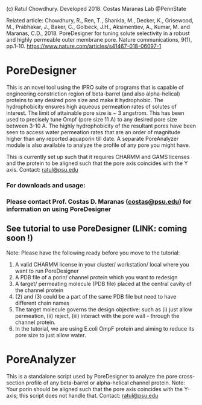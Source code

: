 (c) Ratul Chowdhury. Developed 2018. Costas Maranas Lab @PennState

Related article: Chowdhury, R., Ren, T., Shankla, M., Decker, K., Grisewood, M., Prabhakar, J., Baker, C., Golbeck, J.H., Aksimentiev, A., Kumar, M. and Maranas, C.D., 2018. PoreDesigner for tuning solute selectivity in a robust and highly permeable outer membrane pore. Nature communications, 9(1), pp.1-10. https://www.nature.com/articles/s41467-018-06097-1 

# PoreDesigner

This is an novel tool using the IPRO suite of programs that is capable of engineering constriction region of beta-barrel (and also alpha-helical) proteins to any desired pore size and make it hydrophobic. The hydrophobicity ensures high aqueous permeation rates of solutes of interest. The limit of attainable pore size is ~ 3 angstrom. This has been used to precisely tune Ompf (pore size 11 A) to any desired pore size between 3-10 A. The highly hydrophobicity of the resultant pores have been seen to access water permeation rates that are an order of magnitude higher than any reported aquaporin till date. A separate PoreAnalyzer module is also available to analyze the profile of any pore you might have.

This is currently set up such that it requires CHARMM and GAMS licenses and the protein to be aligned such that the pore axis coincides with the Y axis. 
Contact: ratul@psu.edu

### For downloads and usage: 
### Please contact Prof. Costas D. Maranas (costas@psu.edu) for information on using PoreDesigner

## See tutorial to use PoreDesigner (LINK: coming soon !)
Note: Please have the following ready before you move to the tutorial:
1) A valid CHARMM license in your cluster/ workstation/ local where you want to run PoreDesigner
2) A PDB file of a porin/ channel protein which you want to redesign
3) A target/ permeating molecule (PDB file) placed at the central cavity of the channel protein
4) (2) and (3) could be a part of the same PDB file but need to have different chain names
5) The target molecule governs the design objective: such as (i) just allow permeation, (ii) reject, (iii) interact with the pore wall - through the channel protein.
6) In the tutorial, we are using E.coli OmpF protein and aiming to reduce its pore size to just allow water.

# PoreAnalyzer
This is a standalone script used by PoreDesigner to analyze the pore cross-section profile of any beta-barrel or alpha-helical channel protein. Note: Your porin should be aligned such that the pore axis coincides with the Y-axis; this script does not handle that.
Contact: ratul@psu.edu
